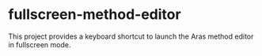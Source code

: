 # fullscreen-method-editor
This project provides a keyboard shortcut to launch the Aras method editor in fullscreen mode.
